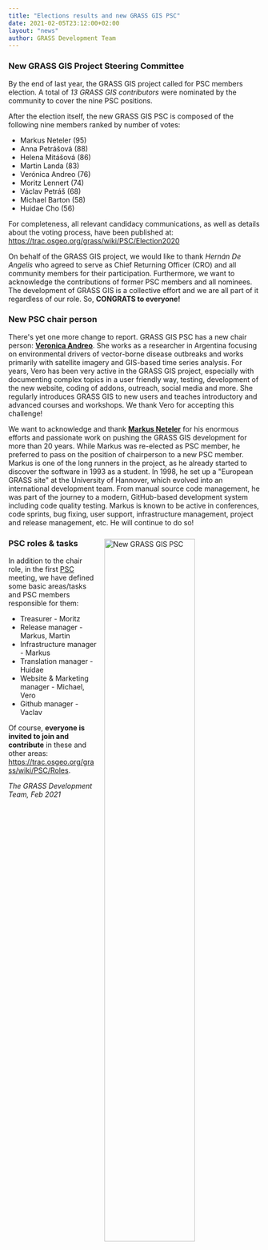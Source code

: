 ```yaml
---
title: "Elections results and new GRASS GIS PSC"
date: 2021-02-05T23:12:00+02:00
layout: "news"
author: GRASS Development Team
---
```


### New GRASS GIS Project Steering Committee

By the end of last year, the GRASS GIS project called for PSC
members election. A total of *13 GRASS GIS contributors* were 
nominated by the community to cover the nine PSC positions.

After the election itself, the new GRASS GIS PSC is composed 
of the following nine members ranked by number of votes:

* Markus Neteler    (95)
* Anna Petrášová     (88)
* Helena Mitášová    (86)
* Martin Landa          (83)
* Verónica Andreo       (76)
* Moritz Lennert        (74)
* Václav Petráš         (68)
* Michael Barton        (58)
* Huidae Cho            (56)

For completeness, all relevant candidacy communications, 
as well as details about the voting process, have been published at: 
https://trac.osgeo.org/grass/wiki/PSC/Election2020
 
On behalf of the GRASS GIS project, we would like to thank
*Hernán De Angelis* who agreed to serve as Chief Returning
Officer (CRO) and all community members for their participation.
Furthermore, we want to acknowledge the contributions of former
PSC members and all nominees. The development of GRASS GIS is a
collective effort and we are all part of it regardless of our
role. So, **CONGRATS to everyone!**

### New PSC chair person 

There's yet one more change to report. GRASS GIS PSC has a new 
chair person: [**Veronica Andreo**](https://veroandreo.gitlab.io/).
She works as a researcher in Argentina focusing on environmental
drivers of vector-borne disease outbreaks and works primarily with
satellite imagery and GIS-based time series analysis. For years, Vero
has been very active in the GRASS GIS project, especially with documenting 
complex topics in a user friendly way, testing, development of the
new website, coding of addons, outreach, social media and more. 
She regularly introduces GRASS GIS to new users and teaches introductory 
and advanced courses and workshops. We thank Vero for accepting this
challenge!

We want to acknowledge and thank [**Markus Neteler**](https://www.mundialis.de/neteler/)
for his enormous efforts and passionate work on pushing the GRASS GIS 
development for more than 20 years. While Markus was re-elected as PSC 
member, he preferred to pass on the position of chairperson to a new 
PSC member. Markus is one of the long runners in the project, as he 
already started to discover the software in 1993 as a student. In 1998, 
he set up a "European GRASS site" at the University of Hannover, which 
evolved into an international development team. From manual source code 
management, he was part of the journey to a modern, GitHub-based 
development system including code quality testing. Markus is known to 
be active in conferences, code sprints, bug fixing, user support, 
infrastructure management, project and release management, etc. He will 
continue to do so!

<a href="/images/news/2021_02_03_new_psc_meeting.png">
  <img src="/images/news/2021_02_03_new_psc_meeting.png" alt="New GRASS GIS PSC" title="New GRASS GIS PSC"
   width="60%" style="float:right;padding-left:15px;padding-right:10px;padding-top:10px">
</a>

### PSC roles & tasks

In addition to the chair role, in the first [PSC](https://trac.osgeo.org/grass/wiki/PSC) meeting, we have
defined some basic areas/tasks and PSC members responsible for
them:

* Treasurer - Moritz
* Release manager - Markus, Martin
* Infrastructure manager - Markus
* Translation manager - Huidae
* Website & Marketing manager - Michael, Vero
* Github manager - Vaclav

Of course, **everyone is invited to join and contribute** in these
and other areas: https://trac.osgeo.org/grass/wiki/PSC/Roles. 


*The GRASS Development Team, Feb 2021*
